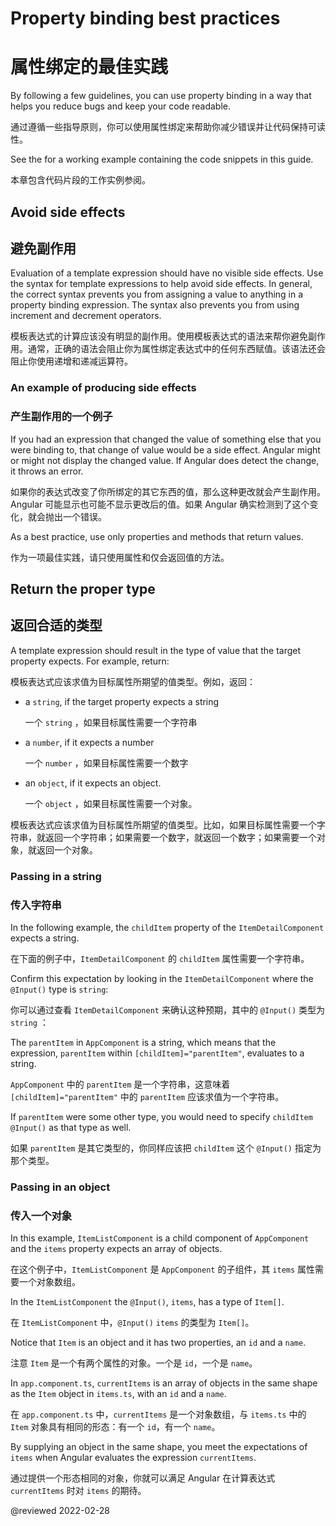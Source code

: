 # Property binding best practices

# 属性绑定的最佳实践

By following a few guidelines, you can use property binding in a way that helps you reduce bugs and keep your code readable.

通过遵循一些指导原则，你可以使用属性绑定来帮助你减少错误并让代码保持可读性。

<div class="alert is-helpful">

See the <live-example name="property-binding"></live-example> for a working example containing the code snippets in this guide.

本章包含代码片段的工作实例参阅<live-example name="property-binding"></live-example>。

</div>

## Avoid side effects

## 避免副作用

Evaluation of a template expression should have no visible side effects.
Use the syntax for template expressions to help avoid side effects.
In general, the correct syntax prevents you from assigning a value to anything in a property binding expression.
The syntax also prevents you from using increment and decrement operators.

模板表达式的计算应该没有明显的副作用。使用模板表达式的语法来帮你避免副作用。通常，正确的语法会阻止你为属性绑定表达式中的任何东西赋值。该语法还会阻止你使用递增和递减运算符。

### An example of producing side effects

### 产生副作用的一个例子

If you had an expression that changed the value of something else that you were binding to, that change of value would be a side effect.
Angular might or might not display the changed value.
If Angular does detect the change, it throws an error.

如果你的表达式改变了你所绑定的其它东西的值，那么这种更改就会产生副作用。Angular 可能显示也可能不显示更改后的值。如果 Angular 确实检测到了这个变化，就会抛出一个错误。

As a best practice, use only properties and methods that return values.

作为一项最佳实践，请只使用属性和仅会返回值的方法。

## Return the proper type

## 返回合适的类型

A template expression should result in the type of value that the target property expects.
For example, return:

模板表达式应该求值为目标属性所期望的值类型。例如，返回：

* a `string`, if the target property expects a string

  一个 `string` ，如果目标属性需要一个字符串

* a `number`, if it expects a number

  一个 `number` ，如果目标属性需要一个数字

* an `object`, if it expects an object.

  一个 `object` ，如果目标属性需要一个对象。

模板表达式应该求值为目标属性所期望的值类型。比如，如果目标属性需要一个字符串，就返回一个字符串；如果需要一个数字，就返回一个数字；如果需要一个对象，就返回一个对象。

### Passing in a string

### 传入字符串

In the following example, the `childItem` property of the `ItemDetailComponent` expects a string.

在下面的例子中，`ItemDetailComponent` 的 `childItem` 属性需要一个字符串。

<code-example header="src/app/app.component.html" path="property-binding/src/app/app.component.html" region="model-property-binding"></code-example>

Confirm this expectation by looking in the `ItemDetailComponent` where the `@Input()` type is `string`:

你可以通过查看 `ItemDetailComponent` 来确认这种预期，其中的 `@Input()` 类型为 `string` ：

<code-example header="src/app/item-detail/item-detail.component.ts (setting the @Input() type)" path="property-binding/src/app/item-detail/item-detail.component.ts" region="input-type"></code-example>

The `parentItem` in `AppComponent` is a string, which means that the expression, `parentItem` within `[childItem]="parentItem"`, evaluates to a string.

`AppComponent` 中的 `parentItem` 是一个字符串，这意味着 `[childItem]="parentItem"` 中的 `parentItem` 应该求值为一个字符串。

<code-example header="src/app/app.component.ts" path="property-binding/src/app/app.component.ts" region="parent-data-type"></code-example>

If `parentItem` were some other type, you would need to specify `childItem`  `@Input()` as that type as well.

如果 `parentItem` 是其它类型的，你同样应该把 `childItem` 这个 `@Input()` 指定为那个类型。

### Passing in an object

### 传入一个对象

In this example, `ItemListComponent` is a child component of `AppComponent` and the `items` property expects an array of objects.

在这个例子中，`ItemListComponent` 是 `AppComponent` 的子组件，其 `items` 属性需要一个对象数组。

<code-example header="src/app/app.component.html" path="property-binding/src/app/app.component.html" region="pass-object"></code-example>

In the `ItemListComponent` the `@Input()`, `items`, has a type of `Item[]`.

在 `ItemListComponent` 中，`@Input()` `items` 的类型为 `Item[]`。

<code-example header="src/app/item-list.component.ts" path="property-binding/src/app/item-list/item-list.component.ts" region="item-input"></code-example>

Notice that `Item` is an object and it has two properties, an `id` and a `name`.

注意 `Item` 是一个有两个属性的对象。一个是 `id`，一个是 `name`。

<code-example header="src/app/item.ts" path="property-binding/src/app/item.ts" region="item-class"></code-example>

In `app.component.ts`, `currentItems` is an array of objects in the same shape as the `Item` object in `items.ts`, with an `id` and a `name`.

在 `app.component.ts` 中，`currentItems` 是一个对象数组，与 `items.ts` 中的 `Item` 对象具有相同的形态：有一个 `id`，有一个 `name`。

<code-example header="src/app.component.ts" path="property-binding/src/app/app.component.ts" region="pass-object"></code-example>

By supplying an object in the same shape, you meet the expectations of `items` when Angular evaluates the expression `currentItems`.

通过提供一个形态相同的对象，你就可以满足 Angular 在计算表达式 `currentItems` 时对 `items` 的期待。

<!-- links -->

<!-- external links -->

<!-- end links -->

@reviewed 2022-02-28